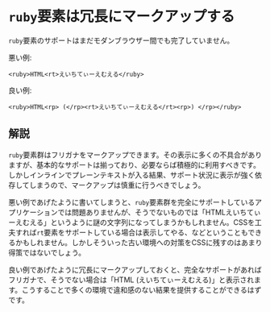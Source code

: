 # `ruby`要素は冗長にマークアップする

`ruby`要素のサポートはまだモダンブラウザー間でも完了していません。

悪い例:

    <ruby>HTML<rt>えいちてぃーえむえる</ruby>

良い例:

    <ruby>HTML<rp> (</rp><rt>えいちてぃーえむえる</rt><rp>) </rp></ruby>


## 解説

`ruby`要素群はフリガナをマークアップできます。その表示に多くの不具合がありますが、基本的なサポートは揃っており、必要ならば積極的に利用すべきです。しかしインラインでプレーンテキストが入る結果、サポート状況に表示が強く依存してしまうので、マークアップは慎重に行うべきでしょう。

悪い例であげたように書いてしまうと、`ruby`要素群を完全にサポートしているアプリケーションでは問題ありませんが、そうでないものでは「HTMLえいちてぃーえむえる」というように謎の文字列になってしまうかもしれません。CSSを工夫すれば`rt`要素をサポートしている場合は表示してやる、などということもできるかもしれません。しかしそういった古い環境への対策をCSSに残すのはあまり得策ではないでしょう。

良い例であげたように冗長にマークアップしておくと、完全なサポートがあればフリガナで、そうでない場合は「HTML (えいちてぃーえむえる)」と表示されます。こうすることで多くの環境で違和感のない結果を提供することができるはずです。
